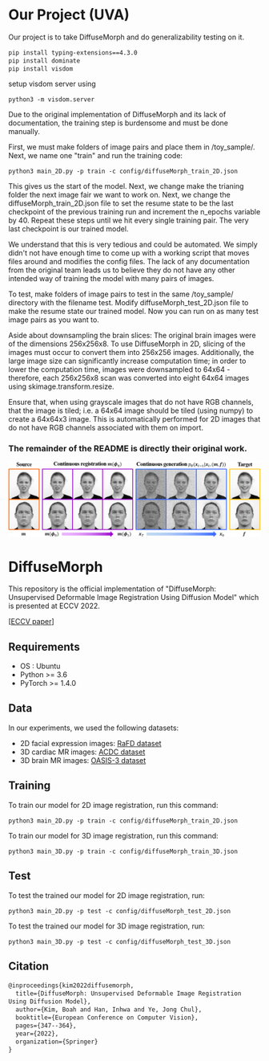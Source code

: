 # Our Project (UVA)

Our project is to take DiffuseMorph and do generalizability testing on it. 

```extra reqs for Rivanna
pip install typing-extensions==4.3.0
pip install dominate
pip install visdom
```

setup visdom server using
```
python3 -m visdom.server
```

Due to the original implementation of DiffuseMorph and its lack of documentation, the training step is burdensome and must be done manually.

First, we must make folders of image pairs and place them in /toy_sample/. Next, we name one "train" and run the training code: 

```train
python3 main_2D.py -p train -c config/diffuseMorph_train_2D.json
```

This gives us the start of the model. Next, we change make the trianing folder the next image fair we want to work on. Next, we change the diffuseMorph_train_2D.json file to set the resume state to be the last checkpoint of the previous training run and increment the n_epochs variable by 40. Repeat these steps until we hit every single training pair. The very last checkpoint is our trained model.

We understand that this is very tedious and could be automated. We simply didn't not have enough time to come up with a working script that moves files around and modifies the config files. The lack of any documentation from the original team leads us to believe they do not have any other intended way of training the model with many pairs of images. 

To test, make folders of image pairs to test in the same /toy_sample/ directory with the filename test. Modify diffuseMorph_test_2D.json file to make the resume state our trained model. Now you can run on as many test image pairs as you want to.

Aside about downsampling the brain slices:
The original brain images were of the dimensions 256x256x8. To use DiffuseMorph in 2D, slicing of the images must occur to convert them into 256x256 images. Additionally, the large image size can significantly increase computation time; in order to lower the computation time, images were downsampled to 64x64 - therefore, each 256x256x8 scan was converted into eight 64x64 images using skimage.transform.resize.

Ensure that, when using grayscale images that do not have RGB channels, that the image is tiled; i.e. a 64x64 image should be tiled (using numpy) to create a 64x64x3 image.
This is automatically performed for 2D images that do not have RGB channels associated with them on import.




### The remainder of the README is directly their original work.

<img src="./img/representative.png">

# DiffuseMorph

This repository is the official implementation of "DiffuseMorph: Unsupervised Deformable Image Registration Using Diffusion Model" which is presented at ECCV 2022.

[[ECCV paper](https://link.springer.com/chapter/10.1007/978-3-031-19821-2_20)]

## Requirements
  * OS : Ubuntu
  * Python >= 3.6
  * PyTorch >= 1.4.0

## Data
In our experiments, we used the following datasets:
* 2D facial expression images: [RaFD dataset](https://rafd.socsci.ru.nl/RaFD2/RaFD?p=main)
* 3D cardiac MR images: [ACDC dataset](https://acdc.creatis.insa-lyon.fr/description/databases.html)
* 3D brain MR images: [OASIS-3 dataset](https://www.oasis-brains.org/)

## Training

To train our model for 2D image registration, run this command:

```train
python3 main_2D.py -p train -c config/diffuseMorph_train_2D.json
```
To train our model for 3D image registration, run this command:

```train
python3 main_3D.py -p train -c config/diffuseMorph_train_3D.json
```

## Test

To test the trained our model for 2D image registration, run:

```eval
python3 main_2D.py -p test -c config/diffuseMorph_test_2D.json
```

To test the trained our model for 3D image registration, run:

```eval
python3 main_3D.py -p test -c config/diffuseMorph_test_3D.json
```

## Citation

```    
@inproceedings{kim2022diffusemorph,
  title={DiffuseMorph: Unsupervised Deformable Image Registration Using Diffusion Model},
  author={Kim, Boah and Han, Inhwa and Ye, Jong Chul},
  booktitle={European Conference on Computer Vision},
  pages={347--364},
  year={2022},
  organization={Springer}
}
```
